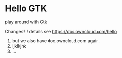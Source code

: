 # Hello GTK
play around with Gtk


Changes!!!!
details see https://doc.owncloud.com/hello
1. but we also have doc.owncloud.com again.
2. ljklkjhk
3. ...



